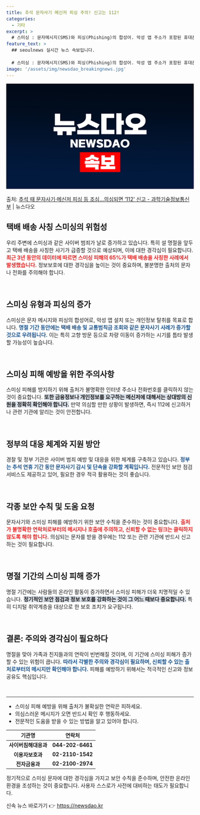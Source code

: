 ```yaml
---
title: 추석 문자사기 메신저 피싱 주의! 신고는 112!
categories:
  - 기타
excerpt: >
  # 스미싱 : 문자메시지(SMS)와 피싱(Phishing)의 합성어. 악성 앱 주소가 포함된 휴대폰 문자로 …
feature_text: >
  ## seoulnews 실시간 뉴스 속보입니다.

  # 스미싱 : 문자메시지(SMS)와 피싱(Phishing)의 합성어. 악성 앱 주소가 포함된 휴대폰 문자로 …
image: '/assets/img/newsdao_breakingnews.jpg'
---
```


![뉴스다오 속보](/assets/img/newsdao_breakingnews.jpg)

<p>출처: <a href="https://newsdao.kr/2010" rel="dofollow">추석 때 문자사기·메신저 피싱 등 조심…의심되면 ‘112’ 신고 - 과학기술정보통신부</a> | 뉴스다오</p>

<h2 data-ke-size="size26">택배 배송 사칭 스미싱의 위험성</h2>

<p data-ke-size="size16">우리 주변에 스미싱과 같은 사이버 범죄가 날로 증가하고 있습니다. 특히 설 명절을 앞두고 택배 배송을 사칭한 사기가 급증할 것으로 예상되며, 이에 대한 경각심이 필요합니다. <b><span style="color: #ee2323;">최근 3년 동안의 데이터에 따르면 스미싱 피해의 65%가 택배 배송을 사칭한 사례에서 발생했습니다.</span></b> 정보보호에 대한 경각심을 높이는 것이 중요하며, 불분명한 출처의 문자나 전화를 주의해야 합니다.</p>
    
<p data-ke-size="size16">&nbsp;</p>

<h2 data-ke-size="size26">스미싱 유형과 피싱의 증가</h2>

<p data-ke-size="size16">스미싱은 문자 메시지와 피싱의 합성어로, 악성 앱 설치 또는 개인정보 탈취를 목표로 합니다. <b><span style="color: #1a5490;">명절 기간 동안에는 택배 배송 및 교통범칙금 조회와 같은 문자사기 사례가 증가할 것으로 우려됩니다.</span></b> 이는 특히 고향 방문 등으로 차량 이동이 증가하는 시기를 틈타 발생할 가능성이 높습니다.</p>

<p data-ke-size="size16">&nbsp;</p>

<h2 data-ke-size="size26">스미싱 피해 예방을 위한 주의사항</h2>

<p data-ke-size="size16">스미싱 피해를 방지하기 위해 출처가 불명확한 인터넷 주소나 전화번호를 클릭하지 않는 것이 중요합니다. <b><span style="background-color: #21538527;">또한 금융정보나 개인정보를 요구하는 메신저에 대해서는 상대방의 신원을 정확히 확인해야 합니다.</span></b> 만약 의심할 만한 상황이 발생하면, 즉시 112에 신고하거나 관련 기관에 알리는 것이 안전합니다.</p>

<p data-ke-size="size16">&nbsp;</p>

<h2 data-ke-size="size26">정부의 대응 체계와 지원 방안</h2>

<p data-ke-size="size16">경찰 및 정부 기관은 사이버 범죄 예방 및 대응을 위한 체계를 구축하고 있습니다. <b><span style="color: #1a5490;">정부는 추석 연휴 기간 동안 문자사기 감시 및 단속을 강화할 계획입니다.</span></b> 전문적인 보안 점검 서비스도 제공하고 있어, 필요한 경우 적극 활용하는 것이 좋습니다.</p>

<p data-ke-size="size16">&nbsp;</p>

<h2 data-ke-size="size26">각종 보안 수칙 및 도움 요청</h2>

<p data-ke-size="size16">문자사기와 스미싱 피해를 예방하기 위한 보안 수칙을 준수하는 것이 중요합니다. <b><span style="color: #ee2323;">출처가 불명확한 연락처로부터의 메시지나 호출에 주의하고, 신뢰할 수 없는 링크는 클릭하지 않도록 해야 합니다.</span></b> 의심되는 문자를 받을 경우에는 112 또는 관련 기관에 반드시 신고하는 것이 필요합니다.</p>

<p data-ke-size="size16">&nbsp;</p>

<h2 data-ke-size="size26">명절 기간의 스미싱 피해 증가</h2>

<p data-ke-size="size16">명절 기간에는 사람들의 온라인 활동이 증가하면서 스미싱 피해가 더욱 치명적일 수 있습니다. <b><span style="background-color: #21538527;">정기적인 보안 점검과 정보 보호를 강화하는 것이 그 어느 때보다 중요합니다.</span></b> 특히 디지털 취약계층을 대상으로 한 보호 조치가 요구됩니다.</p>

<p data-ke-size="size16">&nbsp;</p>

<h2 data-ke-size="size26">결론: 주의와 경각심이 필요하다</h2>

<p data-ke-size="size16">명절을 맞아 가족과 친지들과의 연락이 빈번해질 것이며, 이 기간에 스미싱 피해가 증가할 수 있는 위험이 큽니다. <b><span style="color: #1a5490;">따라서 각별한 주의와 경각심이 필요하며, 신뢰할 수 있는 출처로부터의 메시지만 확인해야 합니다.</span></b> 피해를 예방하기 위해서는 적극적인 신고와 정보 공유도 핵심입니다.</p>

<p data-ke-size="size16">&nbsp;</p>

<hr>

<ul>
    <li>스미싱 피해 예방을 위해 출처가 불확실한 연락은 피하세요.</li>
    <li>의심스러운 메시지가 오면 반드시 확인 후 행동하세요.</li>
    <li>전문적인 도움을 받을 수 있는 방법을 알고 있어야 합니다.</li>
</ul>

<table>
    <thead>
        <tr>
            <th style="text-align: center; height: 17px;"><b>기관명</b></th>
            <th style="text-align: center; height: 17px;"><b>연락처</b></th>
        </tr>
    </thead>
    <tbody>
        <tr>
            <td style="text-align: center; height: 17px;"><b>사이버침해대응과</b></td>
            <td style="text-align: center; height: 17px;"><b>044-202-6461</b></td>
        </tr>
        <tr>
            <td style="text-align: center; height: 17px;"><b>이용자보호과</b></td>
            <td style="text-align: center; height: 17px;"><b>02-2110-1542</b></td>
        </tr>
        <tr>
            <td style="text-align: center; height: 17px;"><b>전자금융과</b></td>
            <td style="text-align: center; height: 17px;"><b>02-2100-2974</b></td>
        </tr>
    </tbody>
</table>

<p data-ke-size="size16">정기적으로 스미싱 문자에 대한 경각심을 가지고 보안 수칙을 준수하며, 안전한 온라인 환경을 조성하는 것이 중요합니다. 사용자 스스로가 사전에 대비하는 태도가 필요합니다.</p> 

신속 뉴스 바로가기 👉 <a href="https://newsdao.kr" rel="dofollow">https://newsdao.kr</a>


